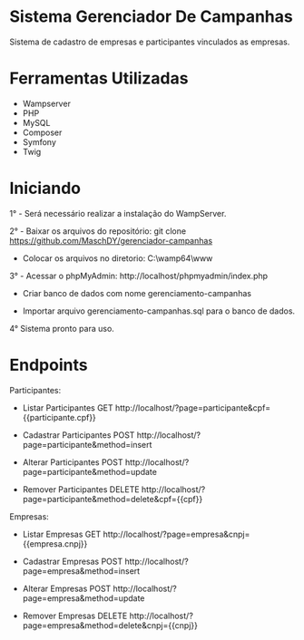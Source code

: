 # Sistema Gerenciador De Campanhas

Sistema de cadastro de empresas e participantes vinculados as empresas.


# Ferramentas Utilizadas

- Wampserver
- PHP
- MySQL
- Composer
- Symfony
- Twig


# Iniciando

1° - Será necessário realizar a instalação do WampServer.

2° - Baixar os arquivos do repositório: git clone https://github.com/MaschDY/gerenciador-campanhas

- Colocar os arquivos no diretorio: C:\wamp64\www

3° - Acessar o phpMyAdmin: http://localhost/phpmyadmin/index.php

- Criar banco de dados com nome gerenciamento-campanhas

- Importar arquivo gerenciamento-campanhas.sql para o banco de dados.

4° Sistema pronto para uso.

# Endpoints
Participantes:
- Listar Participantes
GET http://localhost/?page=participante&cpf={{participante.cpf}}

- Cadastrar Participantes
POST http://localhost/?page=participante&method=insert

- Alterar Participantes
POST http://localhost/?page=participante&method=update

- Remover Participantes
DELETE http://localhost/?page=participante&method=delete&cpf={{cpf}}

Empresas:
- Listar Empresas
GET http://localhost/?page=empresa&cnpj={{empresa.cnpj}}

- Cadastrar Empresas
POST http://localhost/?page=empresa&method=insert

- Alterar Empresas
POST http://localhost/?page=empresa&method=update

- Remover Empresas
DELETE http://localhost/?page=empresa&method=delete&cnpj={{cnpj}}
